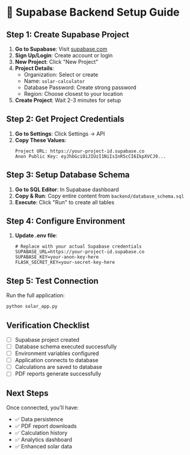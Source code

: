 # 🚀 Supabase Backend Setup Guide

## Step 1: Create Supabase Project

1. **Go to Supabase**: Visit [supabase.com](https://supabase.com)
2. **Sign Up/Login**: Create account or login
3. **New Project**: Click "New Project"
4. **Project Details**:
   - Organization: Select or create
   - Name: `solar-calculator`
   - Database Password: Create strong password
   - Region: Choose closest to your location
5. **Create Project**: Wait 2-3 minutes for setup

## Step 2: Get Project Credentials

1. **Go to Settings**: Click Settings → API
2. **Copy These Values**:
   ```
   Project URL: https://your-project-id.supabase.co
   Anon Public Key: eyJhbGciOiJIUzI1NiIsInR5cCI6IkpXVCJ9...
   ```

## Step 3: Setup Database Schema

1. **Go to SQL Editor**: In Supabase dashboard
2. **Copy & Run**: Copy entire content from `backend/database_schema.sql`
3. **Execute**: Click "Run" to create all tables

## Step 4: Configure Environment

1. **Update .env file**:
   ```env
   # Replace with your actual Supabase credentials
   SUPABASE_URL=https://your-project-id.supabase.co
   SUPABASE_KEY=your-anon-key-here
   FLASK_SECRET_KEY=your-secret-key-here
   ```

## Step 5: Test Connection

Run the full application:
```bash
python solar_app.py
```

## Verification Checklist

- [ ] Supabase project created
- [ ] Database schema executed successfully
- [ ] Environment variables configured
- [ ] Application connects to database
- [ ] Calculations are saved to database
- [ ] PDF reports generate successfully

## Next Steps

Once connected, you'll have:
- ✅ Data persistence
- ✅ PDF report downloads
- ✅ Calculation history
- ✅ Analytics dashboard
- ✅ Enhanced solar data
